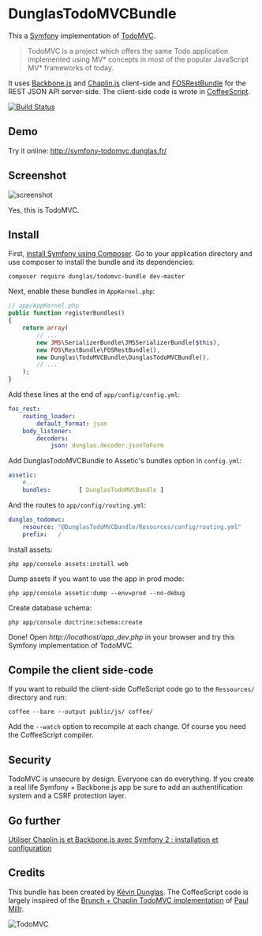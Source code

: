 DunglasTodoMVCBundle
====================

This a [Symfony](http://symfony.com) implementation of [TodoMVC](http://todomvc.com/).

> TodoMVC is a project which offers the same Todo application implemented using MV* concepts in most of the popular JavaScript MV\* frameworks of today.

It uses [Backbone.js](http://backbonejs.org/) and [Chaplin.js](http://chaplinjs.org/) client-side and [FOSRestBundle](https://github.com/FriendsOfSymfony/FOSRestBundle) for the REST JSON API server-side.
The client-side code is wrote in [CoffeeScript](http://coffeescript.org/).

[![Build Status](https://travis-ci.org/dunglas/DunglasTodoMVCBundle.png)](https://travis-ci.org/dunglas/DunglasTodoMVCBundle)

Demo
----

Try it online: http://symfony-todomvc.dunglas.fr/

Screenshot
----------

![screenshot](https://raw.github.com/addyosmani/todomvc/gh-pages/screenshot.png)

Yes, this is TodoMVC.

Install
-------

First, [install Symfony using Composer](http://symfony.com/doc/current/book/installation.html).
Go to your application directory and use composer to install the bundle and its dependencies:

    composer require dunglas/todomvc-bundle dev-master

Next, enable these bundles in `AppKernel.php`:

```php
// app/AppKernel.php
public function registerBundles()
{
    return array(
        // ...
        new JMS\SerializerBundle\JMSSerializerBundle($this),
        new FOS\RestBundle\FOSRestBundle(),
        new Dunglas\TodoMVCBundle\DunglasTodoMVCBundle(),
        // ...
    );
}
```

Add these lines at the end of `app/config/config.yml`:

```yaml
fos_rest:
    routing_loader:
        default_format: json
    body_listener:
        decoders:
            json: dunglas.decoder.jsonToForm
```

Add DunglasTodoMVCBundle to Assetic's bundles option in `config.yml`:

```yaml
assetic:
    #...
    bundles:        [ DunglasTodoMVCBundle ]
```

And the routes to `app/config/routing.yml`:

```yaml
dunglas_todomvc:
    resource: "@DunglasTodoMVCBundle/Resources/config/routing.yml"
    prefix:   /
```

Install assets:

    php app/console assets:install web

Dump assets if you want to use the app in prod mode:

    php app/console assetic:dump --env=prod --no-debug

Create database schema:

    php app/console doctrine:schema:create

Done! Open *http://localhost/app_dev.php* in your browser and try this Symfony implementation of TodoMVC.

Compile the client side-code
----------------------------

If you want to rebuild the client-side CoffeScript code go to the `Ressources/` directory and run:

    coffee --bare --output public/js/ coffee/

Add the `--watch` option to recompile at each change.
Of course you need the CoffeeScript compiler.

Security
--------

TodoMVC is unsecure by design. Everyone can do everything.
If you create a real life Symfony + Backbone.js app be sure to add an authentification system and a CSRF protection layer.

Go further
----------

[Utiliser Chaplin.js et Backbone.js avec Symfony 2 : installation et configuration](http://dunglas.fr/2012/12/utiliser-chaplin-js-et-backbone-js-avec-symfony-2-installation-et-configuration/)

Credits
-------

This bundle has been created by [Kévin Dunglas](http://dunglas.fr).
The CoffeeScript code is largely inspired of the [Brunch + Chaplin TodoMVC implementation](https://github.com/addyosmani/todomvc/tree/gh-pages/labs/dependency-examples/chaplin-brunch) of [Paul Millr](http://paulmillr.com/).

![TodoMVC](https://raw.github.com/addyosmani/todomvc/gh-pages/media/logo.png)

